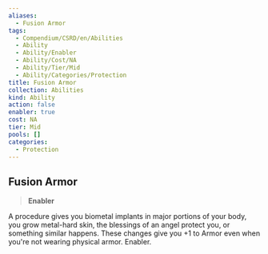 ```yaml
---
aliases:
  - Fusion Armor
tags:
  - Compendium/CSRD/en/Abilities
  - Ability
  - Ability/Enabler
  - Ability/Cost/NA
  - Ability/Tier/Mid
  - Ability/Categories/Protection
title: Fusion Armor
collection: Abilities
kind: Ability
action: false
enabler: true
cost: NA
tier: Mid
pools: []
categories:
  - Protection
---
```

## Fusion Armor    
>**Enabler**  
    
A procedure gives you biometal implants in major portions of your body, you grow metal-hard skin, the blessings of an angel protect you, or something similar happens. These changes give you +1 to Armor even when you're not wearing physical armor. Enabler.